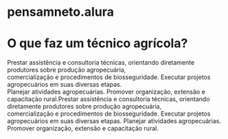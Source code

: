 # pensamneto.alura

<h1>O que faz um técnico agrícola?</h1>
Prestar assistência e consultoria técnicas, orientando diretamente produtores sobre produção agropecuária,<br> comercialização e procedimentos de biosseguridade. Executar projetos agropecuários em suas diversas etapas.<br> Planejar atividades agropecuárias. Promover organização, extensão e capacitação rural.Prestar assistência e consultoria técnicas, orientando diretamente produtores sobre produção agropecuária,<br> comercialização e procedimentos de biosseguridade. Executar projetos agropecuários em suas diversas etapas. Planejar atividades agropecuárias. Promover organização, extensão e capacitação rural.
